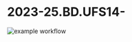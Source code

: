 # 2023-25.BD.UFS14-

![example workflow](https://github.com/github/docs/actions/workflows/main.yml/badge.svg)